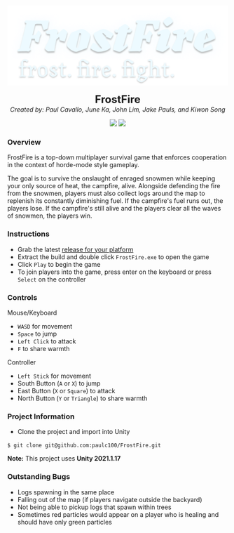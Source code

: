 <p align="center">
    <img src="./Assets/Design/Menus/MainMenu/Hero.png" alt="FrostFire" />
</p>
<p align="center">
    <font size="5"><strong>FrostFire</strong></font><br />
    <em>Created by: Paul Cavallo, June Ka, John Lim, Jake Pauls, and Kiwon Song</em>
</p>
<p align="center">
    <a href="https://unity.com/"><img src="https://img.shields.io/badge/Made%20with-Unity-57b9d3.svg?style=flat&logo=unity" /></a>
    <img src="https://img.shields.io/badge/-v2021.1.17-57b9d3?style=flat" />
</p>

### Overview 

FrostFire is a top-down multiplayer survival game that enforces cooperation in the context of horde-mode style gameplay.

The goal is to survive the onslaught of enraged snowmen while keeping your only source of heat, the campfire, alive. 
Alongside defending the fire from the snowmen, players must also collect logs around the map to replenish its constantly diminishing fuel. 
If the campfire's fuel runs out, the players lose. If the campfire's still alive and the players clear all the waves of snowmen, the players win.

### Instructions

- Grab the latest [release for your platform](https://github.com/paulc100/FrostFire/releases)
- Extract the build and double click `FrostFire.exe` to open the game
- Click `Play` to begin the game
- To join players into the game, press enter on the keyboard or press `Select` on the controller
### Controls

Mouse/Keyboard
- `WASD` for movement
- `Space` to jump
- `Left Click` to attack
- `F` to share warmth

Controller
- `Left Stick` for movement
- South Button (`A` or `X`) to jump
- East Button (`X` or `Square`) to attack
- North Button (`Y` or `Triangle`) to share warmth

### Project Information
- Clone the project and import into Unity
```
$ git clone git@github.com:paulc100/FrostFire.git
```

**Note:** This project uses **Unity 2021.1.17**

### Outstanding Bugs

- Logs spawning in the same place
- Falling out of the map (if players navigate outside the backyard)
- Not being able to pickup logs that spawn within trees
- Sometimes red particles would appear on a player who is healing and should have only green particles
